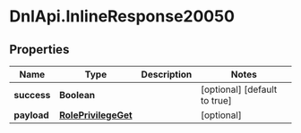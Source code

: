 # DnlApi.InlineResponse20050

## Properties
Name | Type | Description | Notes
------------ | ------------- | ------------- | -------------
**success** | **Boolean** |  | [optional] [default to true]
**payload** | [**RolePrivilegeGet**](RolePrivilegeGet.md) |  | [optional] 


